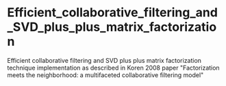 # Efficient_collaborative_filtering_and_SVD_plus_plus_matrix_factorization
Efficient collaborative filtering and SVD plus plus matrix factorization technique implementation as described in Koren 2008 paper "Factorization meets the neighborhood: a multifaceted collaborative filtering model"
